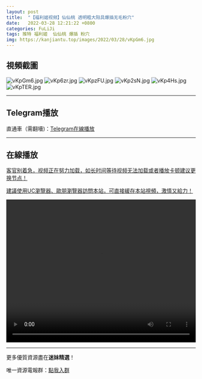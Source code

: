 ```yaml
---
layout: post
title:  "【福利姬视频】仙仙桃 透明粗大阳具爆插无毛粉穴"
date:   2022-03-28 12:21:22 +0800
categories: FuLiJi
tags: 推特 福利姬  仙仙桃 爆插 粉穴
img: https://kanjiantu.top/images/2022/03/28/vKpGm6.jpg
---
```



## 視頻截圖

![vKpGm6.jpg](https://kanjiantu.top/images/2022/03/28/vKpGm6.jpg)
![vKp6zr.jpg](https://kanjiantu.top/images/2022/03/28/vKp6zr.jpg)
![vKpzFU.jpg](https://kanjiantu.top/images/2022/03/28/vKpzFU.jpg)
![vKp2sN.jpg](https://kanjiantu.top/images/2022/03/28/vKp2sN.jpg)
![vKp4Hs.jpg](https://kanjiantu.top/images/2022/03/28/vKp4Hs.jpg)
![vKpTER.jpg](https://kanjiantu.top/images/2022/03/28/vKpTER.jpg)

* * *
## Telegram播放

直通車（需翻墻)：[Telegram在線播放](https://t.me/mimeijingxuan/339)

* * *
## 在線播放
<u>客官别着急，视频正在努力加载，如长时间等待视频无法加载或者播放卡顿建议更换节点！</u>

<u>建議使用UC瀏覽器、歐朋瀏覽器訪問本站，可直接緩存本站視頻，激情又給力！</u>
<center><video src="https://cdn.publer.io/uploads/videos/6247fbc6db279736bfa8156f/c4693c4015ae609242e05c83bb2305ff.mp4" width="100%" height="380px" controls="controls"></video></center>


* * *
更多優質資源盡在**迷妹精選**！

唯一資源電報群：[點我入群](https://t.me/mimeijingxuan)


